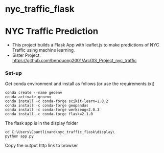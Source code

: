 # nyc_traffic_flask

# NYC Traffic Prediction 
* This project builds a Flask App with leaflet.js to make predictions of NYC Traffic using machine learning.
* Sister Project: https://github.com/benduong2001/ArcGIS_Project_nyc_traffic



### Set-up
Get conda environment and install as follows (or use the requirements.txt)
```
conda create --name geoenv
conda activate geoenv
conda install -c conda-forge scikit-learn=1.0.2
conda install -c conda-forge geopandas
conda install -c conda-forge werkzeug=2.0.3
conda install -c conda-forge flask=2.1.0
```
The flask app is in the display folder
```
cd C:\Users\Countlinard\nyc_traffic_flask\display\
python app.py
```
Copy the output http link to browser


